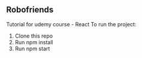 ## Robofriends

Tutorial for udemy course - React To run the project:

1. Clone this repo
2. Run npm install
3. Run npm start
